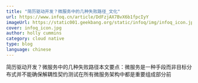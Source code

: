 ```yaml
---
title: "简历驱动开发？微服务中的几种失败路径_文化"
url: https://www.infoq.cn/article/DdFzjAX7BvX6b1fpcIyY
imageUrl: https://static001.geekbang.org/static/infoq/img/infoq_icon.jpg
cover: infoq_icon.jpg
author: holly cummins
category: cloud native
type: blog
language: chinese
---
```


简历驱动开发？微服务中的几种失败路径本文要点：微服务是一种手段而非目标分布式并不能确保解耦性契约测试在所有微服务架构中都是重要组成部分前
